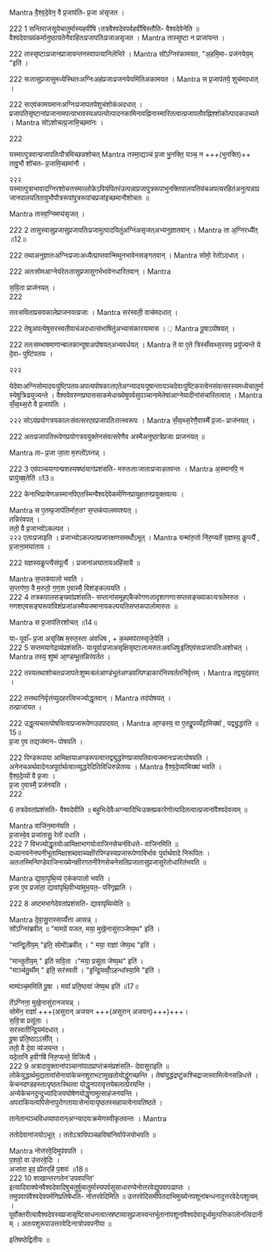 

Mantra
वै॒श्व॒दे॒वेन॒ वै प्र॒जाप॑तिᳶ प्र॒जा अ॑सृजत ।  

222
1 सन्तिराजसूयेचातुर्मास्यहवींषि।तत्रवैश्वदेवपर्वहवींषिस्तौति- वैश्वदेवेनेति ॥ वैश्वदेवाख्यंकर्मानुष्ठायतेनैवाहितःप्रजापतिःप्रजाअसृजत ।
Mantra
तास्सृ॒ष्टा न प्राजा॑यन्त ।  

222
तास्सृष्टाःप्रजानप्राजायन्तनस्वापत्यानिलेभिरे ।
Mantra
सो᳚ऽग्निर॑कामयत, "अ॒हमि॒माᳶ प्रज॑नयेय॒म् "इति॑ ।  

 222
सःतासुप्रजासुमध्येस्थितःअग्निःअहंप्रजाःप्रजनयेयमितिअकामयत ।
 Mantra
स प्र॒जाप॑तये॒ शुच॑मदधात् ।  

 222
सःएवंकामयमानःअग्निःप्रजापतयेशुचंशोकंअदधात् ।  
प्रजापतिसृष्टानांप्रजानामपत्याभावस्यअपत्योत्पादनकामिनावह्निनास्मारितत्वात्प्रजापतौवह्निश्शोकोत्पादकउच्यते ।
Mantra
सो॑ऽशोचत्प्र॒जामि॒च्छमा॑नः ।  

222


यस्मात्पुत्रवान्प्रजापतिःपौत्रमिच्छन्नशोचत्
Mantra
तस्मा॒द्यञ्च॑ प्र॒जा भु॒नक्ति॒ यञ्च॒ न +++(भुनक्ति)++ तावु॒भौ शो॑चतᳶ प्र॒जामि॒च्छमा॑नौ ।  

२२२
यस्मात्पुत्राभावादग्निरशोचत्तस्मात्लोकेऽपियंपितरंउत्पन्नाप्रजापुत्ररूपाभुनक्तिपालयतियंचअपत्यरहितंअनुत्पन्नाप्रजानपालयतितावुभौपौत्ररूपांपुत्ररूपांचप्रजांइच्छमानौशोचतः ॥

Mantra
तास्व॒ग्निमप्य॑सृजत् ।  

222
2 तासुस्वासुप्रजासुप्रजापतिःप्रजामुत्पादयितुंअग्निंअसृजत्अभ्यनुज्ञातवान् ।
Mantra
ता अ॒ग्निरध्यै᳚त् ॥12॥  

222
तथाअनुज्ञातःअग्निःप्रजाःअध्यैत्प्राप्तवान्मिथुनभावेनसङ्गतवान् ।
Mantra
सोमो॒ रेतो॑ऽदधात् ।  

222
अतःसोमआग्नेयंरेतःतासुप्रजासुगर्भभावेनधारितवान् ।
Mantra

स॒वि॒ता प्राज॑नयत् ।  
222

ततःसविताप्रसवकालेप्राजनयत्प्रजाः ।
Mantra
सर॑स्वती॒ वाच॑मदधात् ।  

222
तेषुअपत्येषुसरस्वतीवाचंअदधात्संभाषितुंअभ्यासंकारयामास । ़
Mantra
पू॒षाऽपो॑षयत् ।  

222
ततःसम्भाषमाणान्बालकान्पूषाअपोषयत्अभ्यवर्धयत् ।
Mantra
ते वा ए॒ते त्रिस्सँ॑व्वथ्स॒रस्य॒ प्रयु॑ज्यन्ते  ये दे॒वाᳶ पुष्टि॑पतयः ।  

२२२

येदेवाःअग्निसोमादयःपुष्टिपतयःअपत्यपोषकाःतएतेअग्न्यादयःपूषान्ताःपञ्चदेवाःपुष्टिकरत्वेनसंवत्सरस्यमध्येचातुर्मास्येषुत्रिःप्रयुज्यन्ते ।
वैश्ववेवरुणप्रघाससाकमेधाख्येषुपर्वसुपञ्चानामेतेषांआग्नेयादीनांसंचारितत्वात् ।
Mantra
सँ॒व्व॒थ्स॒रो वै प्र॒जाप॑तिः ।  

२२२
सोऽयंप्रयोगत्रयकालःसंवत्सरएवप्रजापतिःतत्स्वरूपः ।
Mantra
सँ॒व्व॒थ्स॒रेणै॒वास्मै᳚ प्र॒जाᳶ प्राज॑नयत् ।  

222
अतःप्रजापतिरूपेणप्रयोगत्रययुक्तेनसंवत्सरेणैव अस्मैअनुष्ठात्रेप्रजाः प्राजनयत् ॥

Mantra
ताᳶ प्र॒जा जा॒ता म॒रुतो᳚ऽघ्नन्न् ।  

222
3 एवंपञ्चयागान्प्रशस्यषष्ठंयागंप्रशंसति- मरुतःताःजाताःप्रजाःहतवन्तः ।
Mantra
अ॒स्मानपि॒ न प्रायु॑ख्ष॒तेति॑ ॥13॥  

222
केनाभिप्रायेणअस्मानपिएतस्मिन्वैश्वदेवेकर्मणिनप्रायुक्षतनप्रयुक्तवत्यः ।

Mantra
स ए॒तम्प्र॒जाप॑तिर्मारु॒तꣳ स॒प्तक॑पालमपश्यत् ।  
 तन्निर॑वपत् ।  
 ततो॒ वै प्र॒जाभ्यो॑ऽकल्पत ।  
२२२
एताःप्रजाइति ।
प्रजाभ्योऽकल्पतप्रजारक्षणसमर्थोऽभूत् ।
Mantra
यन्मा॑रु॒तो नि॑रु॒प्यते᳚  य॒ज्ञस्य॒ कॢप्त्यै᳚ , प्र॒जाना॒मघा॑ताय ।

222
यज्ञस्यकॢप्त्यैसंपूर्त्यै । प्रजानांअघातायअहिंसायै ॥

Mantra
स॒प्तक॑पालो भवति ।  
स॒प्तग॑णा॒ वै म॒रुतो॒  ग॒ण॒श ए॒वास्मै॒ विश॑ङ्कल्पयति ।  
222
4 तत्रकपालसङ्ख्यांप्रशंसति- सप्तानांसमूहएकैकोगणःतादृशागणाःसप्तसङ्ख्याकाःयत्रतेमरुतः । गणशएवसङ्घरूपांविशंप्रजांअस्मैयजमानायकल्पयतिसप्तकपालोमारुतः ॥

Mantra
स प्र॒जाप॑तिरशोचत् ॥14॥  

याᳶ पूर्वा᳚ᳶ प्र॒जा असृ॑ख्षि  म॒रुत॒स्ता अ॑वधिष , + क॒थमप॑रास्सृजे॒येति॑ ।  
222
5 सप्तमयागेद्रव्यंप्रशंसति- याःपूर्वाःप्रजाअसृक्षिसृष्टाःताःमरुतःअवधिषुःइतिएवंसःप्रजापतिःअशोचत् ।
Mantra
तस्य॒ शुष्म॑ आ॒ण्डम्भू॒तन्निर॑वर्तत ।  

222
तस्यतथाशोचतःप्रजापतेःशुष्मःबलंआण्डंभूतंअण्डवत्पिण्डाकारंनिरवर्ततनिर्वृत्तम् ।
Mantra
तद्व्युद॑हरत् ।  

222
तत्तथानिर्वृत्तंव्युदहरत्विभज्योद्धृतवान् ।
Mantra
तद॑पोषयत् ।  
तत्प्राजा॑यत ।  

222
उद्धृत्यचतत्पोषयित्वाप्रजारूपेणउदपादयत् ।
Mantra
आ॒ण्डस्य॒ वा ए॒तद्रू॒पय्यँदा॒मिख्षा᳚ , यद्व्यु॒द्धर॑ति ॥15॥  
 प्र॒जा ए॒व तद्यज॑मानᳶ पोषयति ।  

222
पिण्डरूपाया
आमिक्षायाअण्डरूपत्वात्तद्व्युद्धरेणप्रजापतिवत्यजमानःप्रजाःपोषयति । अनेनचअर्थवादेनअपूर्वार्थत्वात्व्युद्धरेदितिविधिरुन्नेतव्यः ।
Mantra
वै॒श्व॒दे॒व्या॑मिख्षा॑ भवति ।  
वै॒श्व॒दे॒व्यो॑ वै प्र॒जाः ।  
प्र॒जा ए॒वास्मै॒ प्रज॑नयति ।  
222

6 तत्रदेवतांप्रशंसति- वैश्वदेवीति ॥ बहुभिःदेवैःअग्न्यादिभिःउक्तप्रकारेणोत्पादितत्वात्प्रजानांवैश्वदेवत्वम् ॥

Mantra
वाजि॑न॒मान॑यति ।  
प्र॒जास्वे॒व प्रजा॑तासु॒ रेतो॑ दधाति ।  
222
7 विभज्योद्धृतयोःआमिक्षाभागयोःवाजिनसेचनंविधत्ते- वाजिनमिति ॥ दध्यानयनेनघनीभूतामिक्षाशब्दवाच्यक्षीरपिण्डस्यप्रजारूपेणाविर्भावः पुर्वार्थवादे निरूपितः । अतःतस्मिन्पिण्डेवाजिनाख्येनक्षीरगतनीरेणसेचनेसतिप्रजातासुप्रजासुरेतोधारितंभवति ॥

Mantra
द्या॒वा॒पृ॒थि॒व्य॑ एक॑कपालो भवति ।  
प्र॒जा ए॒व प्रजा॑ता॒ द्यावा॑पृथि॒वीभ्या॑मुभ॒यत॒ᳶ परि॑गृह्णाति ।  

222
8 अष्टमभागेदेवतांप्रशंसति- द्यावापृथिव्येति ॥

Mantra
दे॒वा॒सु॒रास्सय्यँ॑त्ता आसन्न् ।  
सो᳚ऽग्निर॑ब्रवीत् ॥ "मामग्रे॑ यजत, मया॒ मुखे॒नासु॑राञ्जेष्य॒थ" इति॑ ।  

"मान्द्वि॒तीय॒म् "इति॒ सोमो᳚ऽब्रवीत् । " मया॒ राज्ञा॑ जेष्य॒थ "इति॑ ।  

"मान्तृ॒तीय॒म् " इति॑ सवि॒ता ।"मया॒ प्रसू॑ता जेष्य॒थ" इति॑ ।  
"माञ्च॑तु॒र्थीम् " इति॒ सर॑स्वती ।  "इ॒न्द्रि॒यव्वोँ॒ऽहन्धा᳚स्या॒मि "इति॑ ।  

माम्प॑ञ्च॒ममिति॑ पू॒षा ।  मया᳚ प्रति॒ष्ठया॑ जेष्य॒थ इति॑ ॥17॥  

ते᳚ऽग्निना॒ मुखे॒नासु॑रानजयन्न् ।  
सोमे॑न॒ राज्ञा᳚ +++(असुरान् अजयन +++(असुरान् अजयन्)+++)+++।  
स॒वि॒त्रा प्रसू॑ताः ।  
सर॑स्वतीन्द्रि॒यम॑दधात् ।  
पू॒षा प्र॑ति॒ष्ठाऽऽसी᳚त् ।  
ततो॒ वै दे॒वा व्य॑जयन्त ।  
यदे॒तानि॑ ह॒वीꣳषि॑ निरु॒प्यन्ते॒ विजि॑त्यै ।  
222
9 अत्रादावुक्तानांपञ्चानांपाठप्राप्तंक्रमंप्रशंसति- देवासुराइति ॥ लोकेयुद्धार्थमुद्यतायांसेनायांकेचनशूराभटामुखतोयोद्धुंगच्छन्ति ।
तेषांयुद्धंद्रष्टुंकश्चिद्राजास्वामित्वेनसन्निधत्ते । केचनदण्डहस्ताःपृष्ठतःस्थित्वा योद्धॄनपरावृत्तयेबलात्प्रेरयन्ति । अन्येकेचनदुन्दुभ्यादिजयघोषेणयोद्धॄणामुत्साहंजनयन्ति । अपराकियत्यपिसेनापुरोगतायाःसेनायाःपृष्ठतस्सहायत्वेनावतिष्ठते ।

तानेतान्पञ्चविधव्यापारान्अग्न्यादयःक्रमेणस्वीकृतवन्तः ।
Mantra

ततोदेवानांजयोऽभूत् । ततोऽत्रापिपञ्चहविषांनिर्वापेजयोभवति ॥

Mantra
नोत्त॑रवे॒दिमुप॑वपति ।  
प॒शवो॒ वा उ॑त्तरवे॒दिः ।  
अजा॑ता इव॒ ह्ये॑तर्‌हि॑ प॒शवः॑ ॥18॥  
222
10 शाखान्तरगतेन'उपवपन्ति' इत्यादिवाक्येनवैश्वदेवादिषुचतुर्षुचातुर्मास्यपर्वसुसाधारण्येनोत्तरवेद्युपवापःप्राप्तः । तमुपवापंवैश्वदेवपर्मणिप्रतिषेधति- नोत्तरवेदिमिति ॥ उत्तरवेदिसमीपेतदाभिमुख्येनपशूनांबन्धनादुत्तरवेदेःपशुत्वम् । पूर्वोक्तरीत्यावैश्वदेवस्यप्रजासृष्टिसाधनत्वात्स्रष्टव्यासुप्रजास्वन्तर्भूतानांपशूनांवैश्वदेवादूर्ध्वमुत्पत्तिकालोनत्विदानीम् । अतःपशुरूपाउत्तरवेदिःनात्रोपवपनीया ॥

इतिषष्ठेद्वितीयः ॥  
